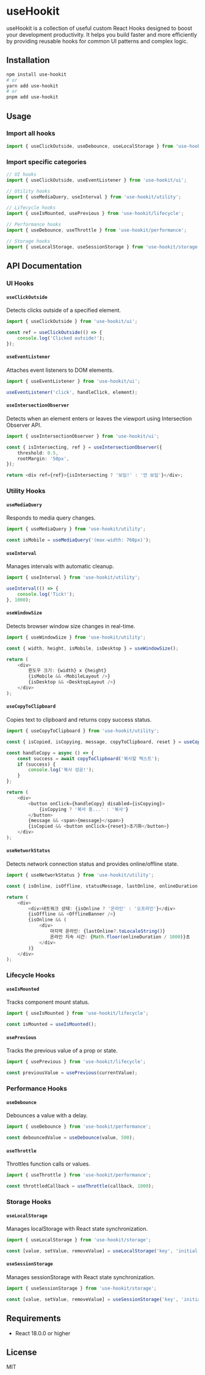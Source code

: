 # useHookit

useHookit is a collection of useful custom React Hooks designed to boost your development productivity. It helps you build faster and more efficiently by providing reusable hooks for common UI patterns and complex logic.

## Installation

```bash
npm install use-hookit
# or
yarn add use-hookit
# or
pnpm add use-hookit
```

## Usage

### Import all hooks

```typescript
import { useClickOutside, useDebounce, useLocalStorage } from 'use-hookit';
```

### Import specific categories

```typescript
// UI hooks
import { useClickOutside, useEventListener } from 'use-hookit/ui';

// Utility hooks
import { useMediaQuery, useInterval } from 'use-hookit/utility';

// Lifecycle hooks
import { useIsMounted, usePrevious } from 'use-hookit/lifecycle';

// Performance hooks
import { useDebounce, useThrottle } from 'use-hookit/performance';

// Storage hooks
import { useLocalStorage, useSessionStorage } from 'use-hookit/storage';
```

## API Documentation

### UI Hooks

#### `useClickOutside`

Detects clicks outside of a specified element.

```typescript
import { useClickOutside } from 'use-hookit/ui';

const ref = useClickOutside(() => {
	console.log('Clicked outside!');
});
```

#### `useEventListener`

Attaches event listeners to DOM elements.

```typescript
import { useEventListener } from 'use-hookit/ui';

useEventListener('click', handleClick, element);
```

#### `useIntersectionObserver`

Detects when an element enters or leaves the viewport using Intersection Observer API.

```typescript
import { useIntersectionObserver } from 'use-hookit/ui';

const { isIntersecting, ref } = useIntersectionObserver({
	threshold: 0.5,
	rootMargin: '50px',
});

return <div ref={ref}>{isIntersecting ? '보임!' : '안 보임'}</div>;
```

### Utility Hooks

#### `useMediaQuery`

Responds to media query changes.

```typescript
import { useMediaQuery } from 'use-hookit/utility';

const isMobile = useMediaQuery('(max-width: 768px)');
```

#### `useInterval`

Manages intervals with automatic cleanup.

```typescript
import { useInterval } from 'use-hookit/utility';

useInterval(() => {
	console.log('Tick!');
}, 1000);
```

#### `useWindowSize`

Detects browser window size changes in real-time.

```typescript
import { useWindowSize } from 'use-hookit/utility';

const { width, height, isMobile, isDesktop } = useWindowSize();

return (
	<div>
		윈도우 크기: {width} x {height}
		{isMobile && <MobileLayout />}
		{isDesktop && <DesktopLayout />}
	</div>
);
```

#### `useCopyToClipboard`

Copies text to clipboard and returns copy success status.

```typescript
import { useCopyToClipboard } from 'use-hookit/utility';

const { isCopied, isCopying, message, copyToClipboard, reset } = useCopyToClipboard();

const handleCopy = async () => {
	const success = await copyToClipboard('복사할 텍스트');
	if (success) {
		console.log('복사 성공!');
	}
};

return (
	<div>
		<button onClick={handleCopy} disabled={isCopying}>
			{isCopying ? '복사 중...' : '복사'}
		</button>
		{message && <span>{message}</span>}
		{isCopied && <button onClick={reset}>초기화</button>}
	</div>
);
```

#### `useNetworkStatus`

Detects network connection status and provides online/offline state.

```typescript
import { useNetworkStatus } from 'use-hookit/utility';

const { isOnline, isOffline, statusMessage, lastOnline, onlineDuration } = useNetworkStatus();

return (
	<div>
		<div>네트워크 상태: {isOnline ? '온라인' : '오프라인'}</div>
		{isOffline && <OfflineBanner />}
		{isOnline && (
			<div>
				마지막 온라인: {lastOnline?.toLocaleString()}
				온라인 지속 시간: {Math.floor(onlineDuration / 1000)}초
			</div>
		)}
	</div>
);
```

### Lifecycle Hooks

#### `useIsMounted`

Tracks component mount status.

```typescript
import { useIsMounted } from 'use-hookit/lifecycle';

const isMounted = useIsMounted();
```

#### `usePrevious`

Tracks the previous value of a prop or state.

```typescript
import { usePrevious } from 'use-hookit/lifecycle';

const previousValue = usePrevious(currentValue);
```

### Performance Hooks

#### `useDebounce`

Debounces a value with a delay.

```typescript
import { useDebounce } from 'use-hookit/performance';

const debouncedValue = useDebounce(value, 500);
```

#### `useThrottle`

Throttles function calls or values.

```typescript
import { useThrottle } from 'use-hookit/performance';

const throttledCallback = useThrottle(callback, 1000);
```

### Storage Hooks

#### `useLocalStorage`

Manages localStorage with React state synchronization.

```typescript
import { useLocalStorage } from 'use-hookit/storage';

const [value, setValue, removeValue] = useLocalStorage('key', 'initial');
```

#### `useSessionStorage`

Manages sessionStorage with React state synchronization.

```typescript
import { useSessionStorage } from 'use-hookit/storage';

const [value, setValue, removeValue] = useSessionStorage('key', 'initial');
```

## Requirements

- React 18.0.0 or higher

## License

MIT
